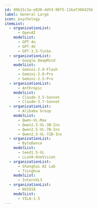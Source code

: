 ```yaml
---
id: 89b15c3a-e020-4df4-98f5-116af368425b
label: General Large
icon: psychology
itemList:
  - organizationList:
      - OpenAI
    modelList:
      - GPT-4o
      - GPT-4V
      - GPT-3.5-Turbo
  - organizationList:
      - Google DeepMind
    modelList:
      - Gemini-2.0-Flash
      - Gemini-2.0-Pro
      - Gemini-2.5-Pro
  - organizationList:
      - Anthropic
    modelList:
      - Claude-3.5-Sonnet
      - Claude-3.7-Sonnet
  - organizationList:
      - Alibaba Group
    modelList:
      - Qwen-VL-Max
      - Qwen2.5-VL-3B-Ins
      - Qwen2.5-VL-7B-Ins
      - Qwen2.5-VL-72B-Ins
  - organizationList:
      - ByteDance
    modelList:
      - Seed1.5-VL
      - LLaVA-OneVision
  - organizationList:
      - Shanghai AI Lab
      - Tsinghua
    modelList:
      - InternVL3
  - organizationList:
      - NVIDIA
    modelList:
      - VILA-1.5
---
```

